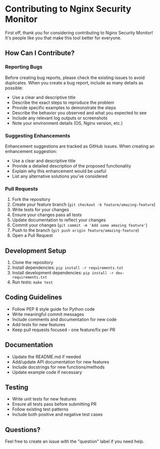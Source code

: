 # Contributing to Nginx Security Monitor

First off, thank you for considering contributing to Nginx Security Monitor! 
It's people like you that make this tool better for everyone.

## How Can I Contribute?

### Reporting Bugs

Before creating bug reports, please check the existing issues to avoid duplicates. 
When you create a bug report, include as many details as possible:

- Use a clear and descriptive title
- Describe the exact steps to reproduce the problem
- Provide specific examples to demonstrate the steps
- Describe the behavior you observed and what you expected to see
- Include any relevant log outputs or screenshots
- Note your environment details (OS, Nginx version, etc.)

### Suggesting Enhancements

Enhancement suggestions are tracked as GitHub issues. When creating an enhancement suggestion:

- Use a clear and descriptive title
- Provide a detailed description of the proposed functionality
- Explain why this enhancement would be useful
- List any alternative solutions you've considered

### Pull Requests

1. Fork the repository
2. Create your feature branch (`git checkout -b feature/amazing-feature`)
3. Write tests for your changes
4. Ensure your changes pass all tests
5. Update documentation to reflect your changes
6. Commit your changes (`git commit -m 'Add some amazing feature'`)
7. Push to the branch (`git push origin feature/amazing-feature`)
8. Open a Pull Request

## Development Setup

1. Clone the repository
2. Install dependencies: `pip install -r requirements.txt`
3. Install development dependencies: `pip install -r dev-requirements.txt`
4. Run tests: `make test`

## Coding Guidelines

- Follow PEP 8 style guide for Python code
- Write meaningful commit messages
- Include comments and documentation for new code
- Add tests for new features
- Keep pull requests focused - one feature/fix per PR

## Documentation

- Update the README.md if needed
- Add/update API documentation for new features
- Include docstrings for new functions/methods
- Update example code if necessary

## Testing

- Write unit tests for new features
- Ensure all tests pass before submitting PR
- Follow existing test patterns
- Include both positive and negative test cases

## Questions?

Feel free to create an issue with the "question" label if you need help.
